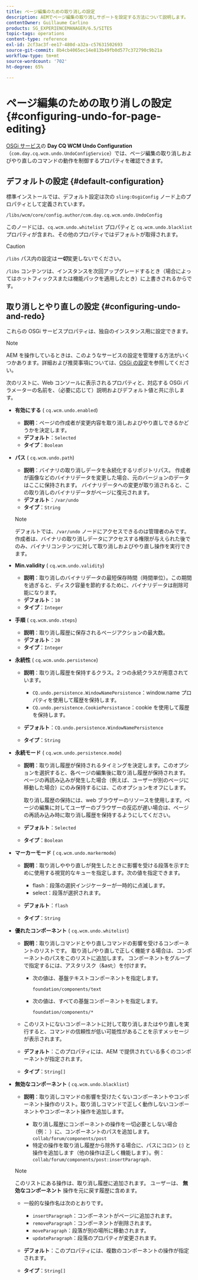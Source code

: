 ```yaml
---
title: ページ編集のための取り消しの設定
description: AEMでページ編集の取り消しサポートを設定する方法について説明します。
contentOwner: Guillaume Carlino
products: SG_EXPERIENCEMANAGER/6.5/SITES
topic-tags: operations
content-type: reference
exl-id: 2cf3ac3f-ee17-480d-a32a-c57631502693
source-git-commit: 8b4cb4065ec14e813b49fb0d577c372790c9b21a
workflow-type: tm+mt
source-wordcount: '702'
ht-degree: 65%

---
```


# ページ編集のための取り消しの設定{#configuring-undo-for-page-editing}

[OSGi サービス](/help/sites-deploying/configuring-osgi.md)の **Day CQ WCM Undo Configuration**（`com.day.cq.wcm.undo.UndoConfigService`）では、ページ編集の取り消しおよびやり直しのコマンドの動作を制御するプロパティを確認できます。

## デフォルトの設定 {#default-configuration}

標準インストールでは、デフォルト設定は次の `sling:OsgiConfig` ノード上のプロパティとして定義されています。

`/libs/wcm/core/config.author/com.day.cq.wcm.undo.UndoConfig`

このノードには、`cq.wcm.undo.whitelist` プロパティと `cq.wcm.undo.blacklist` プロパティが含まれ、その他のプロパティではデフォルトが取得されます。

>[!CAUTION]
>
>`/libs` パス内の設定は&#x200B;***一切***&#x200B;変更しないでください。
>
>`/libs` コンテンツは、インスタンスを次回アップグレードするとき（場合によってはホットフィックスまたは機能パックを適用したとき）に上書きされるからです。

## 取り消しとやり直しの設定 {#configuring-undo-and-redo}

これらの OSGi サービスプロパティは、独自のインスタンス用に設定できます。

>[!NOTE]
>
>AEM を操作しているときは、このようなサービスの設定を管理する方法がいくつかあります。詳細および推奨事項については、[OSGi の設定](/help/sites-deploying/configuring-osgi.md)を参照してください。

次のリストに、Web コンソールに表示されるプロパティと、対応する OSGi パラメーターの名前を、（必要に応じて）説明およびデフォルト値と共に示します。

* **有効にする**
( `cq.wcm.undo.enabled`)

   * **説明**：ページの作成者が変更内容を取り消しおよびやり直しできるかどうかを決定します。
   * **デフォルト**：`Selected`
   * **タイプ**：`Boolean`

* **パス**
( `cq.wcm.undo.path`)

   * **説明**：バイナリの取り消しデータを永続化するリポジトリパス。 作成者が画像などのバイナリデータを変更した場合、元のバージョンのデータはここに保持されます。 バイナリデータへの変更が取り消されると、この取り消しのバイナリデータがページに復元されます。
   * **デフォルト**：`/var/undo`
   * **タイプ**：`String`

  >[!NOTE]
  >
  >デフォルトでは、`/var/undo` ノードにアクセスできるのは管理者のみです。作成者は、バイナリの取り消しデータにアクセスする権限が与えられた後でのみ、バイナリコンテンツに対して取り消しおよびやり直し操作を実行できます。

* **Min.validity**
( `cq.wcm.undo.validity`)

   * **説明**：取り消しのバイナリデータの最短保存時間（時間単位）。この期間を過ぎると、ディスク容量を節約するために、バイナリデータは削除可能になります。
   * **デフォルト**：`10`
   * **タイプ**：`Integer`

* **手順**
( `cq.wcm.undo.steps`)

   * **説明**：取り消し履歴に保存されるページアクションの最大数。
   * **デフォルト**：`20`
   * **タイプ**：`Integer`

* **永続性**
( `cq.wcm.undo.persistence`)

   * **説明**：取り消し履歴を保持するクラス。2 つの永続クラスが用意されています。

      * `CQ.undo.persistence.WindowNamePersistence`：window.name プロパティを使用して履歴を保持します。
      * `CQ.undo.persistence.CookiePersistance`：cookie を使用して履歴を保持します。

   * **デフォルト**：`CQ.undo.persistence.WindowNamePersistence`
   * **タイプ**：`String`

* **永続モード**
( `cq.wcm.undo.persistence.mode`)

   * **説明**：取り消し履歴が保持されるタイミングを決定します。このオプションを選択すると、各ページの編集後に取り消し履歴が保持されます。 ページの再読み込みが発生した場合（例えば、ユーザーが別のページに移動した場合）にのみ保持するには、このオプションをオフにします。

     取り消し履歴の保持には、web ブラウザーのリソースを使用します。ページの編集に対してユーザーのブラウザーの反応が遅い場合は、ページの再読み込み時に取り消し履歴を保持するようにしてください。

   * **デフォルト**：`Selected`
   * **タイプ**：`Boolean`

* **マーカーモード**
( `cq.wcm.undo.markermode`)

   * **説明**：取り消しややり直しが発生したときに影響を受ける段落を示すために使用する視覚的なキューを指定します。次の値を指定できます。

      * flash：段落の選択インジケーターが一時的に点滅します。
      * select：段落が選択されます。

   * **デフォルト**：`flash`
   * **タイプ**：`String`

* **優れたコンポーネント**
( `cq.wcm.undo.whitelist`)

   * **説明**：取り消しコマンドとやり直しコマンドの影響を受けるコンポーネントのリストです。 取り消し/やり直しで正しく機能する場合は、コンポーネントのパスをこのリストに追加します。 コンポーネントをグループで指定するには、アスタリスク（&amp;ast;）を付けます。

      * 次の値は、基盤テキストコンポーネントを指定します。

        `foundation/components/text`

      * 次の値は、すべての基盤コンポーネントを指定します。

        `foundation/components/*`

   * このリストにないコンポーネントに対して取り消しまたはやり直しを実行すると、コマンドの信頼性が低い可能性があることを示すメッセージが表示されます。

   * **デフォルト**：このプロパティには、AEM で提供されている多くのコンポーネントが指定されます。
   * **タイプ**：`String[]`

* **無効なコンポーネント**
( `cq.wcm.undo.blacklist`)

   * **説明**：取り消しコマンドの影響を受けたくないコンポーネントやコンポーネント操作のリスト。取り消しコマンドで正しく動作しないコンポーネントやコンポーネント操作を追加します。

      * 取り消し履歴にコンポーネントの操作を一切必要としない場合（例： ）に、コンポーネントのパスを追加します。 `collab/forum/components/post`
      * 特定の操作を取り消し履歴から除外する場合に、パスにコロン (:) と操作を追加します（他の操作は正しく機能します）。例： `collab/forum/components/post:insertParagraph.`

  >[!NOTE]
  >
  >このリストにある操作は、取り消し履歴に追加されます。 ユーザーは、 **無効なコンポーネント** 操作を元に戻す履歴に含めます。

   * 一般的な操作名は次のとおりです。

      * `insertParagraph`：コンポーネントがページに追加されます。
      * `removeParagraph`：コンポーネントが削除されます。
      * `moveParagraph`：段落が別の場所に移動されます。
      * `updateParagraph`：段落のプロパティが変更されます。

   * **デフォルト**：このプロパティには、複数のコンポーネントの操作が指定されます。
   * **タイプ**：`String[]`
